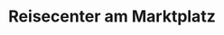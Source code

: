 ---
title: "Reisecenter am Marktplatz"
url: /wernigerode/reisecenter-am-marktplatz/
shop: Reisebüro
---